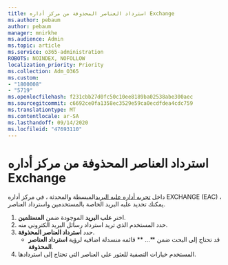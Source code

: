 ```yaml
---
title: استرداد العناصر المحذوفة من مركز أداره Exchange
ms.author: pebaum
author: pebaum
manager: mnirkhe
ms.audience: Admin
ms.topic: article
ms.service: o365-administration
ROBOTS: NOINDEX, NOFOLLOW
localization_priority: Priority
ms.collection: Adm_O365
ms.custom:
- "1800008"
- "5719"
ms.openlocfilehash: f231cbb27d0fc50c10ee8189ba02538abe300aec
ms.sourcegitcommit: c6692ce0fa1358ec3529e59ca0ecdfdea4cdc759
ms.translationtype: MT
ms.contentlocale: ar-SA
ms.lasthandoff: 09/14/2020
ms.locfileid: "47693110"
---
```

# <a name="recover-deleted-items-from-exchange-admin-center"></a>استرداد العناصر المحذوفة من مركز أداره Exchange

داخل [تجربه أداره علبه البريد](https://admin.exchange.microsoft.com/#/mailboxes)المبسطة والمحدثة ، في مركز أداره EXCHANGE (EAC) ، يمكنك تحديد علبه البريد الخاصة بالمستخدمين واسترداد العناصر.

1. اختر **علب البريد** الموجودة ضمن **المستلمين**.
2. حدد المستخدم الذي تريد استرداد رسائل البريد الكتروني منه.
3. حدد **استرداد العناصر المحذوفة**.
    - قد تحتاج إلى البحث ضمن **... ** قائمه منسدلة اضافيه لرؤية **استرداد العناصر المحذوفة**.
4. المستخدم خيارات التصفية للعثور علي العناصر التي تحتاج إلى استردادها.
